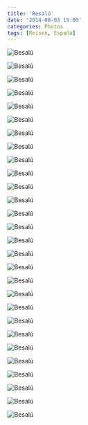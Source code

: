 ```yaml
---
title: 'Besalú'
date: '2014-08-03 15:00'
categories: Photos
tags: [Reisen, España]
---
```


<div class='preview'><img src='{{urls.media}}/Besalu-OK.jpg' alt='Besalú'></div>

<a id='06dfd6169b6926ad515c1e900e6dfed9-600'></a>![Besalú]({{urls.media}}/06dfd6169b6926ad515c1e900e6dfed9-600.jpg 'Въезд в град')

<a id='06f502cceb4f9b766dbb28c398b8f96c-600'></a>![Besalú]({{urls.media}}/06f502cceb4f9b766dbb28c398b8f96c-600.jpg 'Градские врата (1075 год)')

<a id='43ef7c477d866a4ef6f3a92235f59f1c-600'></a>![Besalú]({{urls.media}}/43ef7c477d866a4ef6f3a92235f59f1c-600.jpg 'Градские врата, вид снаружи')

<a id='ab484c53c9065119d001503c4b6a3f8e-600'></a>![Besalú]({{urls.media}}/ab484c53c9065119d001503c4b6a3f8e-600.jpg 'Местные')

<a id='fd008821871b7f6770e07a9be65136fe-600'></a>![Besalú]({{urls.media}}/fd008821871b7f6770e07a9be65136fe-600.jpg 'Кофейня :: вместо вывески')

<a id='38fc4cfb6156887e8a21c130420ba526-600'></a>![Besalú]({{urls.media}}/38fc4cfb6156887e8a21c130420ba526-600.jpg 'Пекарня :: вместо вывески')

<a id='5e06ab5d1dead4e1f0314051f1786da9-600'></a>![Besalú]({{urls.media}}/5e06ab5d1dead4e1f0314051f1786da9-600.jpg 'Обычный жилой дом')

<a id='cebfaad673f53a6e5e6cd761f4d65483-600'></a>![Besalú]({{urls.media}}/cebfaad673f53a6e5e6cd761f4d65483-600.jpg 'Кафешка')

<a id='c7028223da7e209b13bb6c092a154eda-600'></a>![Besalú]({{urls.media}}/c7028223da7e209b13bb6c092a154eda-600.jpg 'Борьба заваленных горизонтов')

<a id='3fda63d463c59c166508bd55dbdd4a82-600'></a>![Besalú]({{urls.media}}/3fda63d463c59c166508bd55dbdd4a82-600.jpg 'Портал со скульптурками')

<a id='73ccbc2eee5af5d7dc163ea0a78da756-600'></a>![Besalú]({{urls.media}}/73ccbc2eee5af5d7dc163ea0a78da756-600.jpg 'Скульптурка с портала')

<a id='7486b3342b5ebfb1046904ab641264e6-600'></a>![Besalú]({{urls.media}}/7486b3342b5ebfb1046904ab641264e6-600.jpg 'Постройка невнятной функциональности загораживает вид на красивые дома')

<a id='4e2e23ce27d17f53b50a27313e7115a8-600'></a>![Besalú]({{urls.media}}/4e2e23ce27d17f53b50a27313e7115a8-600.jpg 'Мостик')

<a id='cc75f56473d30e8548959d9e69a2560d-600'></a>![Besalú]({{urls.media}}/cc75f56473d30e8548959d9e69a2560d-600.jpg 'Граффити по дорожным знакам — весьма популярный вид альтернативного искусства в Каталонии; у меня накопилось уже много образчиков, покажу как-нибудь (пока лишь замечу, что барселонский «Человек, несущий кирпич» выглядит совсем иначе)')

<a id='8d7bdf280f37f0846de1f015ba56d174-600'></a>![Besalú]({{urls.media}}/8d7bdf280f37f0846de1f015ba56d174-600.jpg 'Парадная')

<a id='d810d503bcdb31addd3885b62659cc82-600'></a>![Besalú]({{urls.media}}/d810d503bcdb31addd3885b62659cc82-600.jpg 'Колодец и урна')

<a id='85e5bde15815b053fbbdbf1364ecbbdc-600'></a>![Besalú]({{urls.media}}/85e5bde15815b053fbbdbf1364ecbbdc-600.jpg 'Велосипец марки «Пенсне»')

<a id='aa85c625e576a6a3ceb75f1e42dcad9b-600'></a>![Besalú]({{urls.media}}/aa85c625e576a6a3ceb75f1e42dcad9b-600.jpg 'Тропа, фонарь')

<a id='af5a71a8db6ec65267042b464c85f326-600'></a>![Besalú]({{urls.media}}/af5a71a8db6ec65267042b464c85f326-600.jpg 'Стульчик')

<a id='9834d4cf2cc960252caaefc3efc0c9e8-600'></a>![Besalú]({{urls.media}}/9834d4cf2cc960252caaefc3efc0c9e8-600.jpg 'Окно над норой Кролика')

<a id='360b8a43676524a287e43b8095c6c952-600'></a>![Besalú]({{urls.media}}/360b8a43676524a287e43b8095c6c952-600.jpg 'Синенький скромный наличник…')

<a id='5a6985f2cf462e01d4822af12d63acd8-600'></a>![Besalú]({{urls.media}}/5a6985f2cf462e01d4822af12d63acd8-600.jpg 'Галерейская анфилада')

<a id='400ad29e648b6082e4abc56c5dff5207-600'></a>![Besalú]({{urls.media}}/400ad29e648b6082e4abc56c5dff5207-600.jpg 'Сувенирный магазин')

<a id='d134a00628419570e18354fdd6064a8a-600'></a>![Besalú]({{urls.media}}/d134a00628419570e18354fdd6064a8a-600.jpg 'Улочка')

<a id='d2c68271cc21f1d7b02dc2ecebd58eeb-600'></a>![Besalú]({{urls.media}}/d2c68271cc21f1d7b02dc2ecebd58eeb-600.jpg 'Переулок')

<a id='cc6c3deab300b67b6bfbf07d658853f4-600'></a>![Besalú]({{urls.media}}/cc6c3deab300b67b6bfbf07d658853f4-600.jpg 'Одним взглядом')

<a id='b51fa4dd6bb815d905759a4b0fdf9328-600'></a>![Besalú]({{urls.media}}/b51fa4dd6bb815d905759a4b0fdf9328-600.jpg 'Одним взглядом II')
